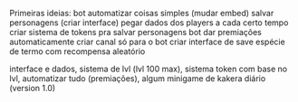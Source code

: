 Primeiras ideias:
bot automatizar coisas simples (mudar embed)
salvar personagens (criar interface)
pegar dados dos players a cada certo tempo
criar sistema de tokens pra salvar personagens
bot dar premiações automaticamente
criar canal só para o bot
criar interface de save
espécie de termo com recompensa aleatório

interface e dados, sistema de lvl (lvl 100 max), sistema token com base no lvl, automatizar tudo (premiações), algum minigame de kakera diário (version 1.0)
